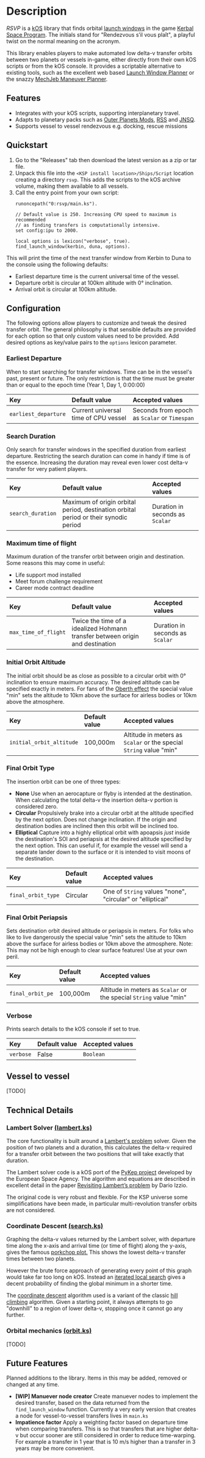 # Description

*RSVP* is a [kOS](https://ksp-kos.github.io/KOS/) library that finds orbital [launch windows](https://en.wikipedia.org/wiki/Launch_window) in the game [Kerbal Space Program](https://www.kerbalspaceprogram.com/). The initials stand for "Rendezvous s’il vous plaît", a playful twist on the normal meaning on the acronym.

This library enables players to make automated low delta-v transfer orbits between two planets or vessels in-game, either directly from their own kOS scripts or from the kOS console. It provides a scriptable alternative to existing tools, such as the excellent web based [Launch Window Planner](https://alexmoon.github.io/ksp/) or the snazzy [MechJeb Maneuver Planner](https://github.com/MuMech/MechJeb2/wiki/Maneuver-Planner).

## Features

* Integrates with your kOS scripts, supporting interplanetary travel.
* Adapts to planetary packs such as [Outer Planets Mods](https://forum.kerbalspaceprogram.com/index.php?/topic/184789-131-18x-outer-planets-mod-v226-4th-feb-2020/), [RSS](https://github.com/KSP-RO/RealSolarSystem) and [JNSQ](https://github.com/Galileo88/JNSQ).
* Supports vessel to vessel rendezvous e.g. docking, rescue missions

## Quickstart

1. Go to the "Releases" tab then download the latest version as a zip or tar file.
2. Unpack this file into the `<KSP install location>/Ships/Script` location creating a directory `rsvp`. This adds the scripts to the kOS archive volume, making them available to all vessels.
3. Call the entry point from your own script:
    ```
    runoncepath("0:rsvp/main.ks").

    // Default value is 250. Increasing CPU speed to maximum is recommended
    // as finding transfers is computationally intensive.
    set config:ipu to 2000.

    local options is lexicon("verbose", true).
    find_launch_window(kerbin, duna, options).
    ```
This will print the time of the next transfer window from Kerbin to Duna to the console using the following defaults:
* Earliest departure time is the current universal time of the vessel.
* Departure orbit is circular at 100km altitude with 0° inclination.
* Arrival orbit is circular at 100km altitude.

## Configuration

The following options allow players to customize and tweak the desired transfer orbit. The general philosophy is that sensible defaults are provided for each option so that only custom values need to be provided. Add desired options as key/value pairs to the `options` lexicon parameter.

### Earliest Departure

When to start searching for transfer windows. Time can be in the vessel's past, present or future. The only restriction is that the time must be greater than or equal to the epoch time (Year 1, Day 1, 0:00:00)

| Key | Default value | Accepted values |
|:----|:--------------|:----------------|
| `earliest_departure` | Current universal time of CPU vessel | Seconds from epoch as `Scalar` or `Timespan` |

### Search Duration

Only search for transfer windows in the specified duration from earliest departure. Restricting the search duration can come in handy if time is of the essence. Increasing the duration may reveal even lower cost delta-v transfer for very patient players.

| Key | Default value | Accepted values |
|:----|:--------------|:----------------|
| `search_duration` | Maximum of origin orbital period, destination orbital period or their synodic period | Duration in seconds as `Scalar` |

### Maximum time of flight

Maximum duration of the transfer orbit between origin and destination. Some reasons this may come in useful:
* Life support mod installed
* Meet forum challenge requirement
* Career mode contract deadline

| Key | Default value | Accepted values |
|:----|:--------------|:----------------|
| `max_time_of_flight` | Twice the time of a idealized Hohmann transfer between origin and destination | Duration in seconds as `Scalar` |

### Initial Orbit Altitude

The initial orbit should be as close as possible to a circular orbit with 0° inclination to ensure maximum accuracy. The desired altitude can be specified exactly in meters. For fans of the [Oberth effect](https://en.wikipedia.org/wiki/Oberth_effect) the special value "min" sets the altitude to 10km above the surface for airless bodies or 10km above the atmosphere.

| Key | Default value | Accepted values |
|:----|:--------------|:----------------|
| `initial_orbit_altitude` | 100,000m | Altitude in meters as `Scalar` or the special `String` value "min" |

### Final Orbit Type

The insertion orbit can be one of three types:
* **None**
    Use when an aerocapture or flyby is intended at the destination. When calculating the total delta-v the insertion delta-v portion is considered zero.
* **Circular**
    Propulsively brake into a circular orbit at the altitude specified by the next option. Does not change inclination. If the origin and destination bodies are inclined then this orbit will be inclined too.
* **Elliptical**
    Capture into a highly elliptical orbit with apoapsis *just* inside the destination's SOI and periapsis at the desired altitude specified by the next option. This can useful if, for example the vessel will send a separate lander down to the surface or it is intended to visit moons of the destination.

| Key | Default value | Accepted values |
|:----|:--------------|:----------------|
| `final_orbit_type` | Circular | One of `String` values "none", "circular" or "elliptical"  |

### Final Orbit Periapsis

Sets destination orbit desired altitude or periapsis in meters. For folks who like to live dangerously the special value "min" sets the altitude to 10km above the surface for airless bodies or 10km above the atmosphere. Note: This may not be high enough to clear surface features! Use at your own peril.

| Key | Default value | Accepted values |
|:----|:--------------|:----------------|
| `final_orbit_pe` | 100,000m | Altitude in meters as `Scalar` or the special `String` value "min" |

### Verbose

Prints search details to the kOS console if set to true.

| Key | Default value | Accepted values |
|:----|:--------------|:----------------|
| `verbose` | False | `Boolean` |

## Vessel to vessel

[TODO]

## Technical Details

### Lambert Solver [(lambert.ks)](https://github.com/maneatingape/kos-launch-window-finder/blob/master/lambert.ks)

The core functionality is built around a [Lambert's problem](https://en.wikipedia.org/wiki/Lambert%27s_problem) solver. Given the position of two planets and a duration, this calculates the delta-v required for a transfer orbit between the two positions that will take exactly that duration.

The Lambert solver code is a kOS port of the [PyKep project](https://github.com/esa/pykep) developed by the European Space Agency. The algorithm and equations are described in excellent detail in the paper [Revisiting Lambert’s problem](https://www.esa.int/gsp/ACT/doc/MAD/pub/ACT-RPR-MAD-2014-RevisitingLambertProblem.pdf) by Dario Izzio.

The original code is very robust and flexible. For the KSP universe some simplifications have been made, in particular multi-revolution transfer orbits are not considered.


### Coordinate Descent [(search.ks)](https://github.com/maneatingape/kos-launch-window-finder/blob/master/search.ks)

Graphing the delta-v values returned by the Lambert solver, with departure time along the x-axis and arrival time (or time of flight) along the y-axis, gives the famous [porkchop plot.](https://en.wikipedia.org/wiki/Porkchop_plot) This shows the lowest delta-v transfer times between two planets.

However the brute force approach of generating every point of this graph would take far too long on kOS. Instead an [iterated local search](https://en.wikipedia.org/wiki/Iterated_local_search) gives a decent probability of finding the global minimum in a shorter time.

The [coordinate descent](https://en.wikipedia.org/wiki/Coordinate_descent) algorithm used is a variant of the classic [hill climbing](https://en.wikipedia.org/wiki/Hill_climbing) algorithm. Given a starting point, it always attempts to go "downhill" to a region of lower delta-v, stopping once it cannot go any further. 

### Orbital mechanics [(orbit.ks)](https://github.com/maneatingape/kos-launch-window-finder/blob/master/orbit.ks)

[TODO]

## Future Features

Planned additions to the library. Items in this may be added, removed or changed at any time.

* **[WIP] Manuever node creator**
    Create manuever nodes to implement the desired transfer, based on the data returned from the `find_launch_window` function. Currently a very early version that creates a node for vessel-to-vessel transfers lives in `main.ks` 
* **Impatience factor**
    Apply a weighting factor based on departure time when comparing transfers. This is so that transfers that are higher delta-v but occur sooner are still considered in order to reduce time-warping. For example a transfer in 1 year that is 10 m/s higher than a transfer in 3 years may be more convenient.